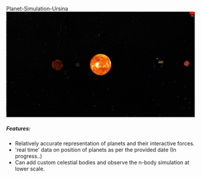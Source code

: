 Planet-Simulation-Ursina
![Screenshot of the simulation](planetory_model.png)

##### Features:
* Relatively accurate representation of planets and their interactive forces.
* 'real time' data on position of planets as per the provided date (In progress..)
* Can add custom celestial bodies and observe the n-body simulation at lower scale.